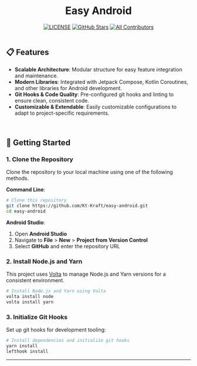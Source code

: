 <h1 align="center">Easy Android</h1>

<div align="center">
  <a href="https://github.com/Kt-Kraft/easy-android/blob/master/LICENSE"><img src="https://img.shields.io/github/license/Kt-Kraft/easy-android?color=blue" alt="LICENSE"/></a>
  <a href="https://github.com/Kt-Kraft/easy-android/stargazers"><img src="https://img.shields.io/github/stars/Kt-Kraft/easy-android" alt="GitHub Stars"/></a>
  <a href="#contributors"><img src="https://img.shields.io/badge/all_contributors-1-orange.svg?style=flat" alt="All Contributors"/></a>
</div>

</br>

## 📋 Features

- **Scalable Architecture**: Modular structure for easy feature integration and maintenance.
- **Modern Libraries**: Integrated with Jetpack Compose, Kotlin Coroutines, and other libraries for Android development.
- **Git Hooks & Code Quality**: Pre-configured git hooks and linting to ensure clean, consistent code.
- **Customizable & Extendable**: Easily customizable configurations to adapt to project-specific requirements.

</br>

## 🚀 Getting Started

### 1. Clone the Repository

Clone the repository to your local machine using one of the following methods.

**Command Line**:

```bash
# Clone this repository
git clone https://github.com/Kt-Kraft/easy-android.git
cd easy-android
```

**Android Studio**:

1. Open **Android Studio**
2. Navigate to **File** > **New** > **Project from Version Control**
3. Select **GitHub** and enter the repository URL

### 2. Install Node.js and Yarn

This project uses [Volta](https://volta.sh/) to manage Node.js and Yarn versions for a consistent environment.

```bash
# Install Node.js and Yarn using Volta
volta install node
volta install yarn
```

### 3. Initialize Git Hooks

Set up git hooks for development tooling:

```bash
# Install dependencies and initialize git hooks
yarn install
lefthook install
```

---
